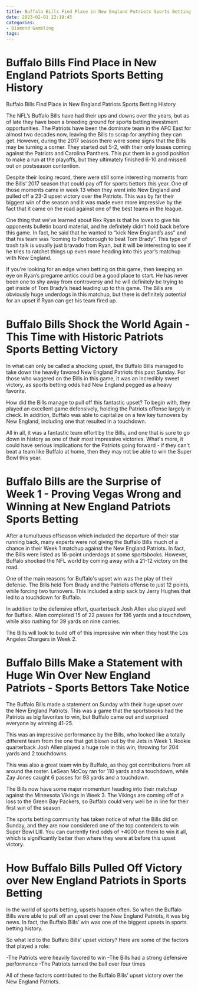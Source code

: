 ```yaml
---
title: Buffalo Bills Find Place in New England Patriots Sports Betting History
date: 2023-02-01 22:19:45
categories:
- Diamond Gambling
tags:
---
```



#  Buffalo Bills Find Place in New England Patriots Sports Betting History

Buffalo Bills Find Place in New England Patriots Sports Betting History

The NFL’s Buffalo Bills have had their ups and downs over the years, but as of late they have been a breeding ground for sports betting investment opportunities. The Patriots have been the dominate team in the AFC East for almost two decades now, leaving the Bills to scrap for anything they can get. However, during the 2017 season there were some signs that the Bills may be turning a corner. They started out 5-2, with their only losses coming against the Patriots and Carolina Panthers. This put them in a good position to make a run at the playoffs, but they ultimately finished 6-10 and missed out on postseason contention.

Despite their losing record, there were still some interesting moments from the Bills’ 2017 season that could pay off for sports bettors this year. One of those moments came in week 13 when they went into New England and pulled off a 23-3 upset victory over the Patriots. This was by far their biggest win of the season and it was made even more impressive by the fact that it came on the road against one of the best teams in the league.

One thing that we’ve learned about Rex Ryan is that he loves to give his opponents bulletin board material, and he definitely didn’t hold back before this game. In fact, he said that he wanted to “kick New England’s ass” and that his team was “coming to Foxborough to beat Tom Brady”. This type of trash talk is usually just bravado from Ryan, but it will be interesting to see if he tries to ratchet things up even more heading into this year’s matchup with New England.

If you’re looking for an edge when betting on this game, then keeping an eye on Ryan’s pregame antics could be a good place to start. He has never been one to shy away from controversy and he will definitely be trying to get inside of Tom Brady’s head leading up to this game. The Bills are obviously huge underdogs in this matchup, but there is definitely potential for an upset if Ryan can get his team fired up.

#  Buffalo Bills Shock the World Again - This Time with Historic Patriots Sports Betting Victory

In what can only be called a shocking upset, the Buffalo Bills managed to take down the heavily favored New England Patriots this past Sunday. For those who wagered on the Bills in this game, it was an incredibly sweet victory, as sports betting odds had New England pegged as a heavy favorite.

How did the Bills manage to pull off this fantastic upset? To begin with, they played an excellent game defensively, holding the Patriots offense largely in check. In addition, Buffalo was able to capitalize on a few key turnovers by New England, including one that resulted in a touchdown.

All in all, it was a fantastic team effort by the Bills, and one that is sure to go down in history as one of their most impressive victories. What's more, it could have serious implications for the Patriots going forward - if they can't beat a team like Buffalo at home, then they may not be able to win the Super Bowl this year.

#  Buffalo Bills are the Surprise of Week 1 - Proving Vegas Wrong and Winning at New England Patriots Sports Betting

After a tumultuous offseason which included the departure of their star running back, many experts were not giving the Buffalo Bills much of a chance in their Week 1 matchup against the New England Patriots. In fact, the Bills were listed as 16-point underdogs at some sportsbooks. However, Buffalo shocked the NFL world by coming away with a 21-12 victory on the road.

One of the main reasons for Buffalo's upset win was the play of their defense. The Bills held Tom Brady and the Patriots offense to just 12 points, while forcing two turnovers. This included a strip sack by Jerry Hughes that led to a touchdown for Buffalo.

In addition to the defensive effort, quarterback Josh Allen also played well for Buffalo. Allen completed 15 of 22 passes for 196 yards and a touchdown, while also rushing for 39 yards on nine carries.

The Bills will look to build off of this impressive win when they host the Los Angeles Chargers in Week 2.

#  Buffalo Bills Make a Statement with Huge Win Over New England Patriots - Sports Bettors Take Notice

The Buffalo Bills made a statement on Sunday with their huge upset over the New England Patriots. This was a game that the sportsbooks had the Patriots as big favorites to win, but Buffalo came out and surprised everyone by winning 41-25.

This was an impressive performance by the Bills, who looked like a totally different team from the one that got blown out by the Jets in Week 1. Rookie quarterback Josh Allen played a huge role in this win, throwing for 204 yards and 2 touchdowns.

This was also a great team win by Buffalo, as they got contributions from all around the roster. LeSean McCoy ran for 110 yards and a touchdown, while Zay Jones caught 6 passes for 93 yards and a touchdown.

The Bills now have some major momentum heading into their matchup against the Minnesota Vikings in Week 3. The Vikings are coming off of a loss to the Green Bay Packers, so Buffalo could very well be in line for their first win of the season.

The sports betting community has taken notice of what the Bills did on Sunday, and they are now considered one of the top contenders to win Super Bowl LIII. You can currently find odds of +4000 on them to win it all, which is significantly better than where they were at before this upset victory.

#  How Buffalo Bills Pulled Off Victory over New England Patriots in Sports Betting

In the world of sports betting, upsets happen often. So when the Buffalo Bills were able to pull off an upset over the New England Patriots, it was big news. In fact, the Buffalo Bills’ win was one of the biggest upsets in sports betting history.

So what led to the Buffalo Bills’ upset victory? Here are some of the factors that played a role:

-The Patriots were heavily favored to win
-The Bills had a strong defensive performance
-The Patriots turned the ball over four times

All of these factors contributed to the Buffalo Bills’ upset victory over the New England Patriots.